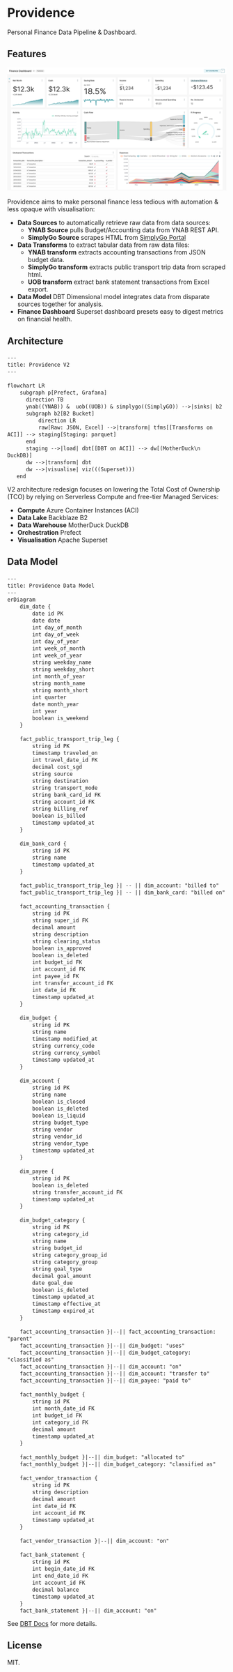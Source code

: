 # Providence

Personal Finance Data Pipeline & Dashboard.

## Features

![Finance Dashboard Screenshot](assets/finance_dashboard_screenshot.png)

Providence aims to make personal finance less tedious with automation & less opaque with visualisation:

- **Data Sources** to automatically retrieve raw data from data sources:
  - **YNAB Source** pulls Budget/Accounting data from YNAB REST API.
  - **SimplyGo Source** scrapes HTML from [SimplyGo Portal](https://simplygo.transitlink.com.sg/)
- **Data Transforms** to extract tabular data from raw data files:
  - **YNAB transform** extracts accounting transactions from JSON budget data.
  - **SimplyGo transform** extracts public transport trip data from scraped html.
  - **UOB transform** extract bank statement transactions from Excel export.
- **Data Model** DBT Dimensional model integrates data from disparate sources together for analysis.
- **Finance Dashboard** Superset dashboard presets easy to digest metrics on financial health.


## Architecture
```mermaid
---
title: Providence V2
---

flowchart LR
    subgraph p[Prefect, Grafana]
      direction TB
      ynab((YNAB)) &  uob((UOB)) & simplygo((SimplyGO)) -->|sinks| b2
      subgraph b2[B2 Bucket]
          direction LR
          raw[Raw: JSON, Excel] -->|transform| tfms[[Transforms on ACI]] --> staging[Staging: parquet]
      end
      staging -->|load| dbt[[DBT on ACI]] --> dw[(MotherDuck\n DuckDB)]
      dw -->|transform| dbt
      dw -->|visualise| viz(((Superset)))
   end
```

V2 architecture redesign focuses on lowering the Total Cost of Ownership (TCO)
by relying on Serverless Compute and free-tier Managed Services:
- **Compute** Azure Container Instances (ACI)
- **Data Lake** Backblaze B2
- **Data Warehouse** MotherDuck DuckDB
- **Orchestration** Prefect
- **Visualisation** Apache Superset

## Data Model

```mermaid
---
title: Providence Data Model
---
erDiagram
    dim_date {
        date id PK
        date date
        int day_of_month
        int day_of_week
        int day_of_year
        int week_of_month
        int week_of_year
        string weekday_name
        string weekday_short
        int month_of_year
        string month_name
        string month_short
        int quarter
        date month_year
        int year
        boolean is_weekend
    }

    fact_public_transport_trip_leg {
        string id PK
        timestamp traveled_on
        int travel_date_id FK
        decimal cost_sgd
        string source
        string destination
        string transport_mode
        string bank_card_id FK
        string account_id FK
        string billing_ref
        boolean is_billed
        timestamp updated_at
    }

    dim_bank_card {
        string id PK
        string name
        timestamp updated_at
    }

    fact_public_transport_trip_leg }| -- || dim_account: "billed to"
    fact_public_transport_trip_leg }| -- || dim_bank_card: "billed on"

    fact_accounting_transaction {
        string id PK
        string super_id FK
        decimal amount
        string description
        string clearing_status
        boolean is_approved
        boolean is_deleted
        int budget_id FK
        int account_id FK
        int payee_id FK
        int transfer_account_id FK
        int date_id FK
        timestamp updated_at
    }

    dim_budget {
        string id PK
        string name
        timestamp modified_at
        string currency_code
        string currency_symbol
        timestamp updated_at
    }

    dim_account {
        string id PK
        string name
        boolean is_closed
        boolean is_deleted
        boolean is_liquid
        string budget_type
        string vendor
        string vendor_id
        string vendor_type
        timestamp updated_at
    }

    dim_payee {
        string id PK
        boolean is_deleted
        string transfer_account_id FK
        timestamp updated_at
    }

    dim_budget_category {
        string id PK
        string category_id
        string name
        string budget_id
        string category_group_id
        string category_group
        string goal_type
        decimal goal_amount
        date goal_due
        boolean is_deleted
        timestamp updated_at
        timestamp effective_at
        timestamp expired_at
    }

    fact_accounting_transaction }|--|| fact_accounting_transaction: "parent"
    fact_accounting_transaction }|--|| dim_budget: "uses"
    fact_accounting_transaction }|--|| dim_budget_category: "classified as"
    fact_accounting_transaction }|--|| dim_account: "on"
    fact_accounting_transaction }|--|| dim_account: "transfer to"
    fact_accounting_transaction }|--|| dim_payee: "paid to"

    fact_monthly_budget {
        string id PK
        int month_date_id FK
        int budget_id FK
        int category_id FK
        decimal amount
        timestamp updated_at
    }

    fact_monthly_budget }|--|| dim_budget: "allocated to"
    fact_monthly_budget }|--|| dim_budget_category: "classified as"

    fact_vendor_transaction {
        string id PK
        string description
        decimal amount
        int date_id FK
        int account_id FK
        timestamp updated_at
    }

    fact_vendor_transaction }|--|| dim_account: "on"

    fact_bank_statement {
        string id PK
        int begin_date_id FK
        int end_date_id FK
        int account_id FK
        decimal balance
        timestamp updated_at
    }
    fact_bank_statement }|--|| dim_account: "on"
```

See [DBT Docs](https://mrzzy.github.io/providence/#!/overview) for more details.

## License

MIT.
